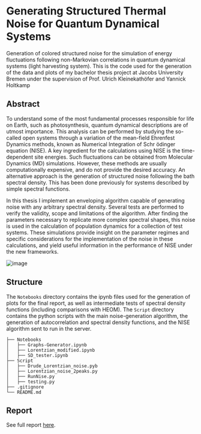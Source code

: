 # Generating Structured Thermal Noise for Quantum Dynamical Systems

Generation of colored structured noise for the simulation of energy fluctuations following non-Markovian correlations in quantum dynamical systems (light harvesting system). This is the code used for the generation of the data and plots of my bachelor thesis project at Jacobs University Bremen under the supervision of Prof. Ulrich Kleinekathöfer and Yannick Holtkamp

## Abstract

To understand some of the most fundamental processes responsible for life on Earth, such as photosynthesis, quantum dynamical descriptions are of utmost importance. This analysis can be performed by studying the so-called open systems through a variation of the mean-field Ehrenfest Dynamics methods, known as Numerical Integration of Schr ̈odinger equation (NISE). A key ingredient for the calculations using NISE is the time-dependent site energies. Such fluctuations can be obtained from Molecular Dynamics (MD) simulations. However, these methods are usually computationally expensive, and do not provide the desired accuracy. An alternative approach is the generation of structured noise following the bath spectral density. This has been done previously for systems described by simple spectral functions.

In this thesis I implement an enveloping algorithm capable of generating noise with any arbitrary spectral density. Several tests are performed to verify the validity, scope and limitations of the algorithm. After finding the parameters necessary to replicate more complex spectral shapes, this noise is used in the calculation of population dynamics for a collection of test systems. These simulations provide insight on the parameter regimes and specific considerations for the implementation of the noise in these calculations, and yield useful information in the performance of NISE under the new frameworks.

![image](https://github.com/EmilianoG-byte/Quantum-Dynamics/assets/57567043/dd853656-0d49-4ba1-8231-66fbdacda957)

## Structure

The `Notebooks` directory contains the ipynb files used for the generation of plots for the final report, as well as intermediate tests of spectral density functions (including comparisons with HEOM). The `Script` directory contains the python scripts with the main noise-generation algorithm, the generation of autocorrelation and spectral density functions, and the NISE algorithm sent to run in the server.

```
├── Notebooks
│   ├── Graphs-Generator.ipynb
│   ├── Lorentzian_modified.ipynb
│   ├── SD_tester.ipynb
├── Script
│   ├── Drude_Lorentzian_noise.pyb
│   ├── Lorentzian_noise_2peaks.py
│   ├── RunNise.py
│   ├── testing.py
├── .gitignore
└── README.md
```

## Report

See full report [here](https://emilianog-byte.github.io/projects/2_BachelorThesis/).
